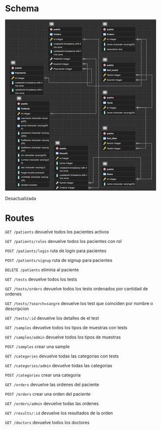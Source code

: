 # Schema

![Database](schemas/database.png)

Desactualizada

# Routes

``` GET /patients ``` devuelve todos los pacientes activos

``` GET /patients/roles ``` devuelve todos los pacientes con rol

``` POST /patients/login ``` ruta de login para pacientes

``` POST /patients/signup ``` ruta de signup para pacientes

``` DELETE /patients ``` elimina al paciente

``` GET /tests ``` devuelve todos los tests

``` GET /tests/orders ``` devuelve todos los tests ordenados por cantidad de ordenes

``` GET /tests/?search=sangre ``` devuelve los test que coinciden por nombre o descripcion

``` GET /tests/:id ``` devuelve los detalles de el test

``` GET /samples ``` devuelve todos los tipos de muestras con tests

``` GET /samples/admin ``` devuelve todos los tipos de muestras

``` POST /samples ``` crear una sample

``` GET /categories ``` devuelve todas las categorias con tests

``` GET /categories/admin ``` devuelve todas las categorias

``` POST /categories ``` crear una categoria

``` GET /orders ``` devuelve las ordenes del paciente

``` POST /orders ``` crear una orden del paciente

``` GET /orders/admin ``` devuelve todas las ordenes

``` GET /results/:id ``` devuelve los resultados de la orden

``` GET /doctors ``` devuelve todos los doctores